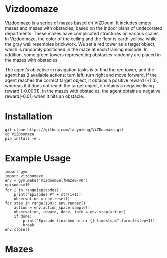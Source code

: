 
# Vizdoomaze
Vizdoomaze is a series of mazes based on ViZDoom. It includes empty mazes and mazes with obstacles, based on the indoor plans of undecorated departments. These mazes have complicated structures on various scales. In Vizdoomaze, the color of the ceiling and the floor is earth-yellow, while the gray wall resembles brickwork. We set a red tower as a target object, which is randomly positioned in the maze at each training episode. In addition, some green towers representing obstacles randomly are placed in the mazes with obstacles. 

The agent’s objective in navigation tasks is to find the red tower, and the agent has 3 available actions: turn left, turn right and move forward. If the agent reaches the correct target object, it obtains a positive reward (+1.0), whereas if it does not reach the target object, it obtains a negative living reward (-0.0001). In the mazes with obstacles, the agent obtains a negative reward(-0.01) when it hits an obstacle.



# Installation
    git clone https://github.com/fanyuzeng/ViZDoomaze.git  
    cd ViZDoomaze   
    pip install -e .    


# Example Usage
    import gym        
    import vizdoomaze         
    env = gym.make('VizdoomSelfMaze0-v0')       
    episodes=10     
    for i in range(episodes)：     
        print("Episodes #" + str(i+1))      
        observation = env.reset()       
    for step in range(100): env.render()      
        action = env.action_space.sample()      
        observation, reward, done, info = env.step(action)      
        if done:      
            print("Episode finished after {} timesteps".format(step+1))    
            break     
    env.close()



# Mazes

